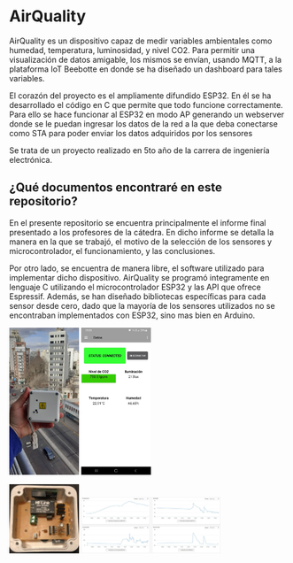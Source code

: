 # AirQuality

AirQuality es un dispositivo capaz de medir variables ambientales como humedad, temperatura, luminosidad, y nivel CO2. Para permitir una visualización de datos amigable, los mismos se envían, usando MQTT, a la plataforma IoT Beebotte en donde se ha diseñado un dashboard para tales variables.

El corazón del proyecto es el ampliamente difundido ESP32. En él se ha desarrollado el código en C que permite que todo funcione correctamente. Para ello se hace funcionar al ESP32 en modo AP generando un webserver donde se le puedan ingresar los datos de la red a la que deba conectarse como STA para poder enviar los datos adquiridos por los sensores

Se trata de un proyecto realizado en 5to año de la carrera de ingeniería electrónica.


## ¿Qué documentos encontraré en este repositorio?
En el presente repositorio se encuentra principalmente el informe final presentado a los profesores de la cátedra. En dicho informe se detalla la manera en la que se trabajó, el motivo de la selección de los sensores y microcontrolador, el funcionamiento, y las conclusiones. 

Por otro lado, se encuentra de manera libre, el software utilizado para implementar dicho dispositivo. AirQuality se programó integramente en lenguaje C utilizando el microcontrolador ESP32 y las API que ofrece Espressif.
Además, se han diseñado bibliotecas específicas para cada sensor desde cero, dado que la mayoría de los sensores utilizados no se encontraban implementados con ESP32, sino mas bien en Arduino. 


<img src="https://github.com/kevingiribuela/AirQuality/blob/main/Imagenes/a.jpg?raw=true" width=25% height=25%> <img src="https://github.com/kevingiribuela/AirQuality/blob/main/Imagenes/d.jpg?raw=true" width=25% height=25%>

<img src="https://github.com/kevingiribuela/AirQuality/blob/main/Imagenes/b.jpg?raw=true" width=25% height=25%> <img src="https://github.com/kevingiribuela/AirQuality/blob/main/Imagenes/c.jpg?raw=true" width=50% height=50%> 
